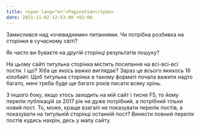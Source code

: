 ```yaml
---
title: <span lang="en">Pagination</span>
date: 2021-11-02 12:53:00 +02:00
---
```


Замислився над «очевидними» питаннями. Чи потрібна розбивка на сторінки в сучасному світі?

Як часто ви буваєте на _другій_ сторінці результатів пошуку?

На цьому сайті титульна сторінка містить посилання на всі-всі-всі пости. І що? Хіба це якось важко виглядає? Зараз це всього якихось 16 кілобайт. Щоб титульна сторінка в такому форматі почала важити надто багато, мені треба буде ще багато років писати всяку хрінь.

З іншого боку, якщо хтось заходить на мій сайт і тисне F5, то йому перелік публікацій за 2017 рік не дуже потрібний, а потрібний тільки новий пост. То, може, краще взагалі не показувати перелік постів, а показувати на титульній сторінці останній пост? Винести повний перелік постів кудись нахрін, десь у мапу сайту.

